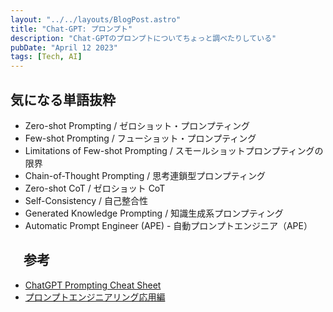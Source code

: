 ```yaml
---
layout: "../../layouts/BlogPost.astro"
title: "Chat-GPT: プロンプト"
description: "Chat-GPTのプロンプトについてちょっと調べたりしている"
pubDate: "April 12 2023"
tags: [Tech, AI]
---
```


## 気になる単語抜粋

- Zero-shot Prompting / ゼロショット・プロンプティング
- Few-shot Prompting / フューショット・プロンプティング
- Limitations of Few-shot Prompting / スモールショットプロンプティングの限界
- Chain-of-Thought Prompting / 思考連鎖型プロンプティング
- Zero-shot CoT / ゼロショット CoT
- Self-Consistency / 自己整合性
- Generated Knowledge Prompting / 知識生成系プロンプティング
- Automatic Prompt Engineer (APE) - 自動プロンプトエンジニア（APE）

## 　参考

- [ChatGPT Prompting Cheat Sheet](https://blog.finxter.com/wp-content/uploads/2023/03/Finxter_Prompting_OpenAI-2.pdf)
- [プロンプトエンジニアリング応用編](https://chatgpt-lab.com/n/na4b6676093b1)
